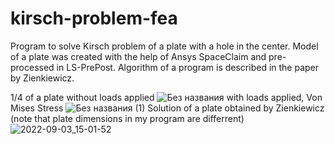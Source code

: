 # kirsch-problem-fea
Program to solve Kirsch problem of a plate with a hole in the center.
Model of a plate was created with the help of Ansys SpaceClaim and pre-processed in LS-PrePost.
Algorithm of a program is described in the paper by Zienkiewicz.

1/4 of a plate without loads applied
![Без названия](https://user-images.githubusercontent.com/112722254/188269464-836138a3-53ab-43ed-8f1f-ea7c589a4ce2.png)
with loads applied, Von Mises Stress
![Без названия (1)](https://user-images.githubusercontent.com/112722254/188269462-47901001-dd04-43f5-ac8b-4e951e6b37dc.png)
Solution of a plate obtained by Zienkiewicz (note that plate dimensions in my program are differrent)
![2022-09-03_15-01-52](https://user-images.githubusercontent.com/112722254/188269562-0e022f48-1533-4b13-aa02-d3c87faf077c.png)
